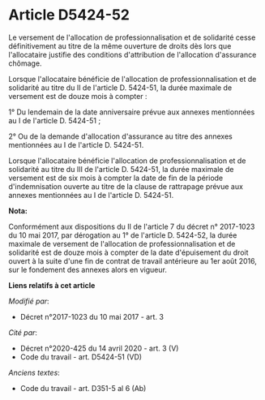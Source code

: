 # Article D5424-52

Le versement de l'allocation de professionnalisation et de solidarité cesse définitivement au titre de la même ouverture de
droits dès lors que l'allocataire justifie des conditions d'attribution de l'allocation d'assurance chômage.

Lorsque l'allocataire bénéficie de l'allocation de professionnalisation et de solidarité au titre du II de l'article D.
5424-51, la durée maximale de versement est de douze mois à compter :

1° Du lendemain de la date anniversaire prévue aux annexes mentionnées au I de l'article D. 5424-51 ;

2° Ou de la demande d'allocation d'assurance au titre des annexes mentionnées au I de l'article D. 5424-51.

Lorsque l'allocataire bénéficie l'allocation de professionnalisation et de solidarité au titre du III de l'article D.
5424-51, la durée maximale de versement est de six mois à compter la date de fin de la période d'indemnisation ouverte au
titre de la clause de rattrapage prévue aux annexes mentionnées au I de l'article D. 5424-51.

**Nota:**

Conformément aux dispositions du II de l'article 7 du décret n° 2017-1023 du 10 mai 2017, par dérogation au 1° de l'article
D. 5424-52, la durée maximale de versement de l'allocation de professionnalisation et de solidarité est de douze mois à
compter de la date d'épuisement du droit ouvert à la suite d'une fin de contrat de travail antérieure au 1er août 2016, sur
le fondement des annexes alors en vigueur.

**Liens relatifs à cet article**

_Modifié par_:

  - Décret n°2017-1023 du 10 mai 2017 - art. 3

_Cité par_:

  - Décret n°2020-425 du 14 avril 2020 - art. 3 (V)
  - Code du travail - art. D5424-51 (VD)

_Anciens textes_:

  - Code du travail - art. D351-5 al 6 (Ab)

